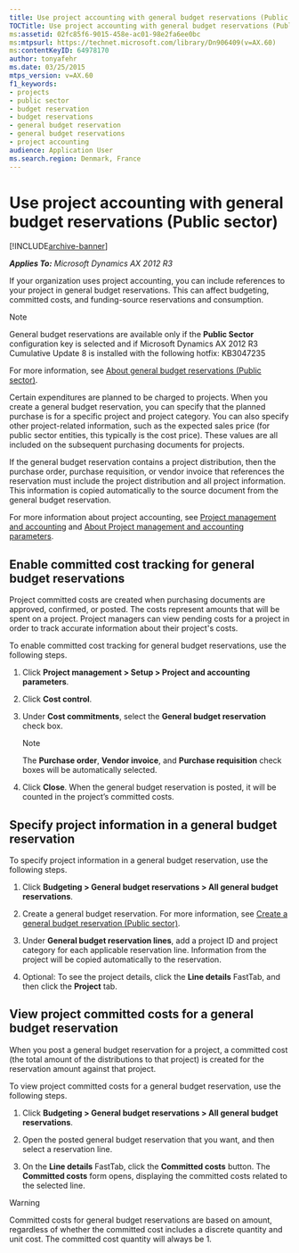 ```yaml
---
title: Use project accounting with general budget reservations (Public sector)
TOCTitle: Use project accounting with general budget reservations (Public sector)
ms:assetid: 02fc85f6-9015-458e-ac01-98e2fa6ee0bc
ms:mtpsurl: https://technet.microsoft.com/library/Dn906409(v=AX.60)
ms:contentKeyID: 64978170
author: tonyafehr
ms.date: 03/25/2015
mtps_version: v=AX.60
f1_keywords:
- projects
- public sector
- budget reservation
- budget reservations
- general budget reservation
- general budget reservations
- project accounting
audience: Application User
ms.search.region: Denmark, France
---
```


# Use project accounting with general budget reservations (Public sector) 


[!INCLUDE[archive-banner](includes/archive-banner.md)]


_**Applies To:** Microsoft Dynamics AX 2012 R3_

If your organization uses project accounting, you can include references to your project in general budget reservations. This can affect budgeting, committed costs, and funding-source reservations and consumption.


> [!NOTE]
> <P>General budget reservations are available only if the <STRONG>Public Sector</STRONG> configuration key is selected and if Microsoft Dynamics AX 2012 R3 Cumulative Update 8 is installed with the following hotfix: KB3047235</P>



For more information, see [About general budget reservations (Public sector)](about-general-budget-reservations-public-sector.md).

Certain expenditures are planned to be charged to projects. When you create a general budget reservation, you can specify that the planned purchase is for a specific project and project category. You can also specify other project-related information, such as the expected sales price (for public sector entities, this typically is the cost price). These values are all included on the subsequent purchasing documents for projects.

If the general budget reservation contains a project distribution, then the purchase order, purchase requisition, or vendor invoice that references the reservation must include the project distribution and all project information. This information is copied automatically to the source document from the general budget reservation.

For more information about project accounting, see [Project management and accounting](project-management-and-accounting.md) and [About Project management and accounting parameters](about-project-management-and-accounting-parameters.md).

## Enable committed cost tracking for general budget reservations

Project committed costs are created when purchasing documents are approved, confirmed, or posted. The costs represent amounts that will be spent on a project. Project managers can view pending costs for a project in order to track accurate information about their project's costs.

To enable committed cost tracking for general budget reservations, use the following steps.

1.  Click **Project management \> Setup \> Project and accounting parameters**.

2.  Click **Cost control**.

3.  Under **Cost commitments**, select the **General budget reservation** check box.
    

    > [!NOTE]
    > <P>The <STRONG>Purchase order</STRONG>, <STRONG>Vendor invoice</STRONG>, and <STRONG>Purchase requisition</STRONG> check boxes will be automatically selected.</P>



4.  Click **Close**. When the general budget reservation is posted, it will be counted in the project’s committed costs.

## Specify project information in a general budget reservation

To specify project information in a general budget reservation, use the following steps.

1.  Click **Budgeting \> General budget reservations \> All general budget reservations**.

2.  Create a general budget reservation. For more information, see [Create a general budget reservation (Public sector)](create-a-general-budget-reservation-public-sector.md).

3.  Under **General budget reservation lines**, add a project ID and project category for each applicable reservation line. Information from the project will be copied automatically to the reservation.

4.  Optional: To see the project details, click the **Line details** FastTab, and then click the **Project** tab.

## View project committed costs for a general budget reservation

When you post a general budget reservation for a project, a committed cost (the total amount of the distributions to that project) is created for the reservation amount against that project.

To view project committed costs for a general budget reservation, use the following steps.

1.  Click **Budgeting \> General budget reservations \> All general budget reservations**.

2.  Open the posted general budget reservation that you want, and then select a reservation line.

3.  On the **Line details** FastTab, click the **Committed costs** button. The **Committed costs** form opens, displaying the committed costs related to the selected line.


> [!WARNING]
> <P>Committed costs for general budget reservations are based on amount, regardless of whether the committed cost includes a discrete quantity and unit cost. The committed cost quantity will always be 1.</P>


  


